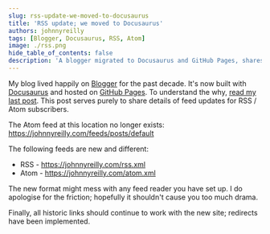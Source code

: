 ```yaml
---
slug: rss-update-we-moved-to-docusaurus
title: 'RSS update; we moved to Docusaurus'
authors: johnnyreilly
tags: [Blogger, Docusaurus, RSS, Atom]
image: ./rss.png
hide_table_of_contents: false
description: 'A blogger migrated to Docusaurus and GitHub Pages, shares feed updates, with new Atom and RSS feeds and all historic links still working.'
---
```


My blog lived happily on [Blogger](https://icanmakethiswork.blogspot.com/) for the past decade. It's now built with [Docusaurus](https://v2.docusaurus.io/) and hosted on [GitHub Pages](https://pages.github.com/). To understand the why, [read my last post](../2021-03-15-definitive-guide-to-migrating-from-blogger-to-docusaurus/index.md). This post serves purely to share details of feed updates for RSS / Atom subscribers.

<!--truncate-->

The Atom feed at this location no longer exists: https://johnnyreilly.com/feeds/posts/default

The following feeds are new and different:

- RSS - https://johnnyreilly.com/rss.xml
- Atom - https://johnnyreilly.com/atom.xml

The new format might mess with any feed reader you have set up. I do apologise for the friction; hopefully it shouldn't cause you too much drama.

Finally, all historic links should continue to work with the new site; redirects have been implemented.
